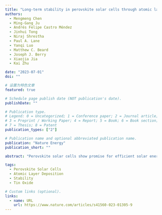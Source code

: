 ```yaml
---
title: "Long-term stability in perovskite solar cells through atomic layer deposition of tin oxide"
authors:
  - Mengmeng Chen
  - Ming-Gang Ju
  - Andrés Felipe Castro Méndez
  - Jinhui Tong
  - Niraj Shrestha
  - Paul A. Lane
  - Yanqi Luo
  - Matthew C. Beard
  - Joseph J. Berry
  - Xiaojia Jia
  - Kai Zhu

date: "2023-07-01"
doi: ""

# 设置为特色文章
featured: true

# Schedule page publish date (NOT publication's date).
publishDate: ""

# Publication type.
# Legend: 0 = Uncategorized; 1 = Conference paper; 2 = Journal article;
# 3 = Preprint / Working Paper; 4 = Report; 5 = Book; 6 = Book section;
# 7 = Thesis; 8 = Patent
publication_types: ["2"]

# Publication name and optional abbreviated publication name.
publication: "Nature Energy"
publication_short: ""

abstract: "Perovskite solar cells show promise for efficient solar energy conversion but face stability challenges. Here we report atomic layer deposition of tin oxide as an effective electron transport layer that enables long-term stability in n-i-p perovskite solar cells."

tags:
  - Perovskite Solar Cells
  - Atomic Layer Deposition
  - Stability
  - Tin Oxide

# Custom links (optional).
links:
  - name: URL
    url: https://www.nature.com/articles/s41560-023-01305-9
---
```


